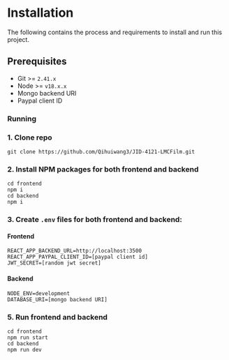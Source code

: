 # Installation

The following contains the process and requirements to install and run this project.

## Prerequisites

- Git >= `2.41.x`
- Node >= `v18.x.x`
- Mongo backend URI
- Paypal client ID

### Running

### 1. Clone repo
```
git clone https://github.com/Qihuiwang3/JID-4121-LMCFilm.git
```

### 2. Install NPM packages for both frontend and backend

```
cd frontend
npm i
cd backend
npm i
```

### 3. Create `.env` files for both frontend and backend:

#### Frontend
```
REACT_APP_BACKEND_URL=http://localhost:3500
REACT_APP_PAYPAL_CLIENT_ID=[paypal client id]
JWT_SECRET=[random jwt secret]
```

#### Backend
```
NODE_ENV=development 
DATABASE_URI=[mongo backend URI]
```

### 5. Run frontend and backend

```
cd frontend
npm run start
cd backend
npm run dev
```